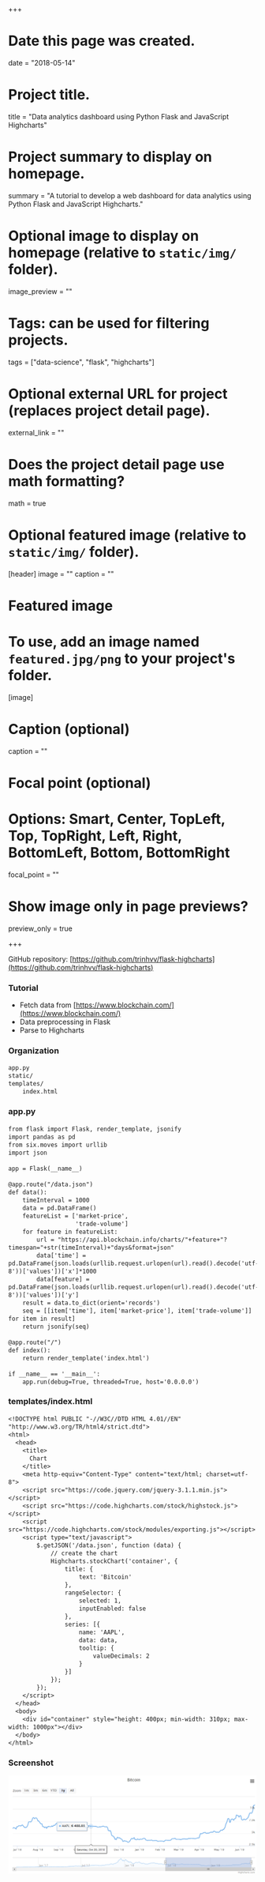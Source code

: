 +++
# Date this page was created.
date = "2018-05-14"

# Project title.
title = "Data analytics dashboard using Python Flask and JavaScript Highcharts"

# Project summary to display on homepage.
summary = "A tutorial to develop a web dashboard for data analytics using Python Flask and JavaScript Highcharts."

# Optional image to display on homepage (relative to `static/img/` folder).
image_preview = ""

# Tags: can be used for filtering projects.
tags = ["data-science", "flask", "highcharts"]

# Optional external URL for project (replaces project detail page).
external_link = ""

# Does the project detail page use math formatting?
math = true

# Optional featured image (relative to `static/img/` folder).
[header]
image = ""
caption = ""

# Featured image
# To use, add an image named `featured.jpg/png` to your project's folder. 
[image]
  # Caption (optional)
  caption = ""

  # Focal point (optional)
  # Options: Smart, Center, TopLeft, Top, TopRight, Left, Right, BottomLeft, Bottom, BottomRight
  focal_point = ""

  # Show image only in page previews?
  preview_only = true

+++

GitHub repository: [https://github.com/trinhvv/flask-highcharts](https://github.com/trinhvv/flask-highcharts)

### Tutorial

- Fetch data from [https://www.blockchain.com/](https://www.blockchain.com/)
- Data preprocessing in Flask
- Parse to Highcharts

### Organization

```
app.py
static/
templates/
    index.html
```

### app.py

```
from flask import Flask, render_template, jsonify
import pandas as pd
from six.moves import urllib
import json
 
app = Flask(__name__)
 
@app.route("/data.json")
def data():
    timeInterval = 1000
    data = pd.DataFrame()
    featureList = ['market-price', 
                   'trade-volume']
    for feature in featureList:
        url = "https://api.blockchain.info/charts/"+feature+"?timespan="+str(timeInterval)+"days&format=json"
        data['time'] = pd.DataFrame(json.loads(urllib.request.urlopen(url).read().decode('utf-8'))['values'])['x']*1000
        data[feature] = pd.DataFrame(json.loads(urllib.request.urlopen(url).read().decode('utf-8'))['values'])['y']
    result = data.to_dict(orient='records')
    seq = [[item['time'], item['market-price'], item['trade-volume']] for item in result]
    return jsonify(seq)
 
@app.route("/")
def index():
    return render_template('index.html')
 
if __name__ == '__main__':
    app.run(debug=True, threaded=True, host='0.0.0.0')
```

### templates/index.html

```
<!DOCTYPE html PUBLIC "-//W3C//DTD HTML 4.01//EN" "http://www.w3.org/TR/html4/strict.dtd">
<html>
  <head>
    <title>
      Chart
    </title>
    <meta http-equiv="Content-Type" content="text/html; charset=utf-8">
    <script src="https://code.jquery.com/jquery-3.1.1.min.js"></script>
    <script src="https://code.highcharts.com/stock/highstock.js"></script>
    <script src="https://code.highcharts.com/stock/modules/exporting.js"></script>
    <script type="text/javascript">
        $.getJSON('/data.json', function (data) {
            // create the chart
            Highcharts.stockChart('container', {
                title: {
                    text: 'Bitcoin'
                },
                rangeSelector: {
                    selected: 1,
                    inputEnabled: false
                },
                series: [{
                    name: 'AAPL',
                    data: data,
                    tooltip: {
                        valueDecimals: 2
                    }
                }]
            });
        });
    </script>
  </head>
  <body>
    <div id="container" style="height: 400px; min-width: 310px; max-width: 1000px"></div>
  </body>
</html>
```

### Screenshot

[![Screenshot](screenshot.png)](screenshot.png)
